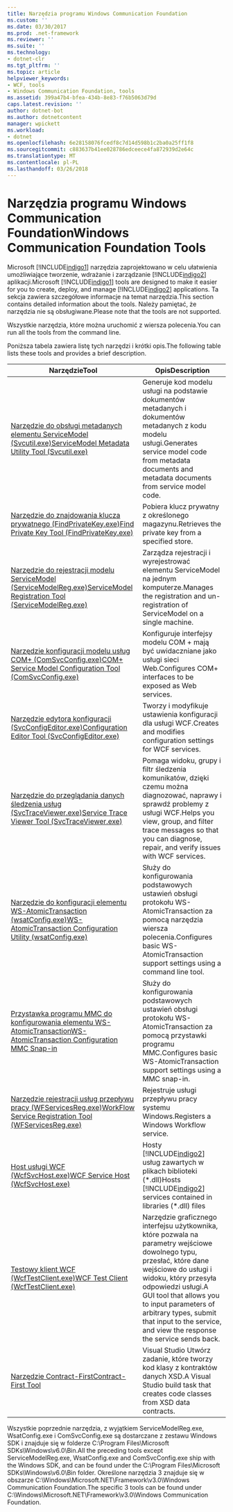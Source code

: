 ```yaml
---
title: Narzędzia programu Windows Communication Foundation
ms.custom: ''
ms.date: 03/30/2017
ms.prod: .net-framework
ms.reviewer: ''
ms.suite: ''
ms.technology:
- dotnet-clr
ms.tgt_pltfrm: ''
ms.topic: article
helpviewer_keywords:
- WCF, tools
- Windows Communication Foundation, tools
ms.assetid: 399a47b4-bfea-434b-8e83-f76b5063d79d
caps.latest.revision: ''
author: dotnet-bot
ms.author: dotnetcontent
manager: wpickett
ms.workload:
- dotnet
ms.openlocfilehash: 6e28158076fcedf8c7d14d598b1c2ba0a25ff1f8
ms.sourcegitcommit: c883637b41ee028786edceece4fa872939d2e64c
ms.translationtype: MT
ms.contentlocale: pl-PL
ms.lasthandoff: 03/26/2018
---
```

# <a name="windows-communication-foundation-tools"></a><span data-ttu-id="9c510-102">Narzędzia programu Windows Communication Foundation</span><span class="sxs-lookup"><span data-stu-id="9c510-102">Windows Communication Foundation Tools</span></span>
<span data-ttu-id="9c510-103">Microsoft [!INCLUDE[indigo1](../../../includes/indigo1-md.md)] narzędzia zaprojektowano w celu ułatwienia umożliwiające tworzenie, wdrażanie i zarządzanie [!INCLUDE[indigo2](../../../includes/indigo2-md.md)] aplikacji.</span><span class="sxs-lookup"><span data-stu-id="9c510-103">Microsoft [!INCLUDE[indigo1](../../../includes/indigo1-md.md)] tools are designed to make it easier for you to create, deploy, and manage [!INCLUDE[indigo2](../../../includes/indigo2-md.md)] applications.</span></span> <span data-ttu-id="9c510-104">Ta sekcja zawiera szczegółowe informacje na temat narzędzia.</span><span class="sxs-lookup"><span data-stu-id="9c510-104">This section contains detailed information about the tools.</span></span> <span data-ttu-id="9c510-105">Należy pamiętać, że narzędzia nie są obsługiwane.</span><span class="sxs-lookup"><span data-stu-id="9c510-105">Please note that the tools are not supported.</span></span>  
  
 <span data-ttu-id="9c510-106">Wszystkie narzędzia, które można uruchomić z wiersza polecenia.</span><span class="sxs-lookup"><span data-stu-id="9c510-106">You can run all the tools from the command line.</span></span>  
  
 <span data-ttu-id="9c510-107">Poniższa tabela zawiera listę tych narzędzi i krótki opis.</span><span class="sxs-lookup"><span data-stu-id="9c510-107">The following table lists these tools and provides a brief description.</span></span>  
  
|<span data-ttu-id="9c510-108">Narzędzie</span><span class="sxs-lookup"><span data-stu-id="9c510-108">Tool</span></span>|<span data-ttu-id="9c510-109">Opis</span><span class="sxs-lookup"><span data-stu-id="9c510-109">Description</span></span>|  
|----------|-----------------|  
|[<span data-ttu-id="9c510-110">Narzędzie do obsługi metadanych elementu ServiceModel (Svcutil.exe)</span><span class="sxs-lookup"><span data-stu-id="9c510-110">ServiceModel Metadata Utility Tool (Svcutil.exe)</span></span>](../../../docs/framework/wcf/servicemodel-metadata-utility-tool-svcutil-exe.md)|<span data-ttu-id="9c510-111">Generuje kod modelu usługi na podstawie dokumentów metadanych i dokumentów metadanych z kodu modelu usługi.</span><span class="sxs-lookup"><span data-stu-id="9c510-111">Generates service model code from metadata documents and metadata documents from service model code.</span></span>|  
|[<span data-ttu-id="9c510-112">Narzędzie do znajdowania klucza prywatnego (FindPrivateKey.exe)</span><span class="sxs-lookup"><span data-stu-id="9c510-112">Find Private Key Tool (FindPrivateKey.exe)</span></span>](../../../docs/framework/wcf/find-private-key-tool-findprivatekey-exe.md)|<span data-ttu-id="9c510-113">Pobiera klucz prywatny z określonego magazynu.</span><span class="sxs-lookup"><span data-stu-id="9c510-113">Retrieves the private key from a specified store.</span></span>|  
|[<span data-ttu-id="9c510-114">Narzędzie do rejestracji modelu ServiceModel (ServiceModelReg.exe)</span><span class="sxs-lookup"><span data-stu-id="9c510-114">ServiceModel Registration Tool (ServiceModelReg.exe)</span></span>](../../../docs/framework/wcf/servicemodelreg-exe.md)|<span data-ttu-id="9c510-115">Zarządza rejestracji i wyrejestrować elementu ServiceModel na jednym komputerze.</span><span class="sxs-lookup"><span data-stu-id="9c510-115">Manages the registration and un-registration of ServiceModel on a single machine.</span></span>|  
|[<span data-ttu-id="9c510-116">Narzędzie konfiguracji modelu usług COM+ (ComSvcConfig.exe)</span><span class="sxs-lookup"><span data-stu-id="9c510-116">COM+ Service Model Configuration Tool (ComSvcConfig.exe)</span></span>](../../../docs/framework/wcf/com-service-model-configuration-tool-comsvcconfig-exe.md)|<span data-ttu-id="9c510-117">Konfiguruje interfejsy modelu COM + mają być uwidaczniane jako usługi sieci Web.</span><span class="sxs-lookup"><span data-stu-id="9c510-117">Configures COM+ interfaces to be exposed as Web services.</span></span>|  
|[<span data-ttu-id="9c510-118">Narzędzie edytora konfiguracji (SvcConfigEditor.exe)</span><span class="sxs-lookup"><span data-stu-id="9c510-118">Configuration Editor Tool (SvcConfigEditor.exe)</span></span>](../../../docs/framework/wcf/configuration-editor-tool-svcconfigeditor-exe.md)|<span data-ttu-id="9c510-119">Tworzy i modyfikuje ustawienia konfiguracji dla usługi WCF.</span><span class="sxs-lookup"><span data-stu-id="9c510-119">Creates and modifies configuration settings for WCF services.</span></span>|  
|[<span data-ttu-id="9c510-120">Narzędzie do przeglądania danych śledzenia usług (SvcTraceViewer.exe)</span><span class="sxs-lookup"><span data-stu-id="9c510-120">Service Trace Viewer Tool (SvcTraceViewer.exe)</span></span>](../../../docs/framework/wcf/service-trace-viewer-tool-svctraceviewer-exe.md)|<span data-ttu-id="9c510-121">Pomaga widoku, grupy i filtr śledzenia komunikatów, dzięki czemu można diagnozować, naprawy i sprawdź problemy z usługi WCF.</span><span class="sxs-lookup"><span data-stu-id="9c510-121">Helps you view, group, and filter trace messages so that you can diagnose, repair, and verify issues with WCF services.</span></span>|  
|[<span data-ttu-id="9c510-122">Narzędzie do konfiguracji elementu WS-AtomicTransaction (wsatConfig.exe)</span><span class="sxs-lookup"><span data-stu-id="9c510-122">WS-AtomicTransaction Configuration Utility (wsatConfig.exe)</span></span>](../../../docs/framework/wcf/ws-atomictransaction-configuration-utility-wsatconfig-exe.md)|<span data-ttu-id="9c510-123">Służy do konfigurowania podstawowych ustawień obsługi protokołu WS-AtomicTransaction za pomocą narzędzia wiersza polecenia.</span><span class="sxs-lookup"><span data-stu-id="9c510-123">Configures basic WS-AtomicTransaction support settings using a command line tool.</span></span>|  
|[<span data-ttu-id="9c510-124">Przystawka programu MMC do konfigurowania elementu WS-AtomicTransaction</span><span class="sxs-lookup"><span data-stu-id="9c510-124">WS-AtomicTransaction Configuration MMC Snap-in</span></span>](../../../docs/framework/wcf/ws-atomictransaction-configuration-mmc-snap-in.md)|<span data-ttu-id="9c510-125">Służy do konfigurowania podstawowych ustawień obsługi protokołu WS-AtomicTransaction za pomocą przystawki programu MMC.</span><span class="sxs-lookup"><span data-stu-id="9c510-125">Configures basic WS-AtomicTransaction support settings using a MMC snap-in.</span></span>|  
|[<span data-ttu-id="9c510-126">Narzędzie rejestracji usług przepływu pracy (WFServicesReg.exe)</span><span class="sxs-lookup"><span data-stu-id="9c510-126">WorkFlow Service Registration Tool (WFServicesReg.exe)</span></span>](../../../docs/framework/wcf/workflow-service-registration-tool-wfservicesreg-exe.md)|<span data-ttu-id="9c510-127">Rejestruje usługi przepływu pracy systemu Windows.</span><span class="sxs-lookup"><span data-stu-id="9c510-127">Registers a Windows Workflow service.</span></span>|  
|[<span data-ttu-id="9c510-128">Host usługi WCF (WcfSvcHost.exe)</span><span class="sxs-lookup"><span data-stu-id="9c510-128">WCF Service Host (WcfSvcHost.exe)</span></span>](../../../docs/framework/wcf/wcf-service-host-wcfsvchost-exe.md)|<span data-ttu-id="9c510-129">Hosty [!INCLUDE[indigo2](../../../includes/indigo2-md.md)] usług zawartych w plikach biblioteki (\*.dll)</span><span class="sxs-lookup"><span data-stu-id="9c510-129">Hosts [!INCLUDE[indigo2](../../../includes/indigo2-md.md)] services contained in libraries (\*.dll) files</span></span>|  
|[<span data-ttu-id="9c510-130">Testowy klient WCF (WcfTestClient.exe)</span><span class="sxs-lookup"><span data-stu-id="9c510-130">WCF Test Client (WcfTestClient.exe)</span></span>](../../../docs/framework/wcf/wcf-test-client-wcftestclient-exe.md)|<span data-ttu-id="9c510-131">Narzędzie graficznego interfejsu użytkownika, które pozwala na parametry wejściowe dowolnego typu, przesłać, które dane wejściowe do usługi i widoku, który przesyła odpowiedzi usługi.</span><span class="sxs-lookup"><span data-stu-id="9c510-131">A GUI tool that allows you to input parameters of arbitrary types, submit that input to the service, and view the response the service sends back.</span></span>|  
|[<span data-ttu-id="9c510-132">Narzędzie Contract-First</span><span class="sxs-lookup"><span data-stu-id="9c510-132">Contract-First Tool</span></span>](../../../docs/framework/wcf/contract-first-tool.md)|<span data-ttu-id="9c510-133">Visual Studio Utwórz zadanie, które tworzy kod klasy z kontraktów danych XSD.</span><span class="sxs-lookup"><span data-stu-id="9c510-133">A Visual Studio build task that creates code classes from XSD data contracts.</span></span>|  
  
 <span data-ttu-id="9c510-134">Wszystkie poprzednie narzędzia, z wyjątkiem ServiceModelReg.exe, WsatConfig.exe i ComSvcConfig.exe są dostarczane z zestawu Windows SDK i znajduje się w folderze C:\Program Files\Microsoft SDKs\Windows\v6.0\Bin.</span><span class="sxs-lookup"><span data-stu-id="9c510-134">All the preceding tools except ServiceModelReg.exe, WsatConfig.exe and ComSvcConfig.exe ship with the Windows SDK, and can be found under the C:\Program Files\Microsoft SDKs\Windows\v6.0\Bin folder.</span></span>  <span data-ttu-id="9c510-135">Określone narzędzia 3 znajduje się w obszarze C:\Windows\Microsoft.NET\Framework\v3.0\Windows Communication Foundation.</span><span class="sxs-lookup"><span data-stu-id="9c510-135">The specific 3 tools can be found under C:\Windows\Microsoft.NET\Framework\v3.0\Windows Communication Foundation.</span></span>
